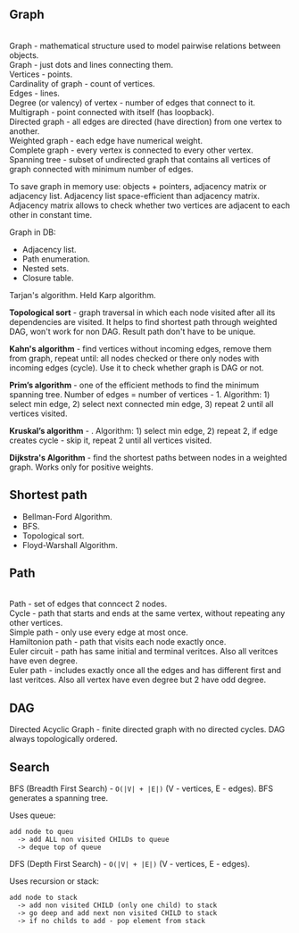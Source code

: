 Graph
-

<br>Graph - mathematical structure used to model pairwise relations between objects.
<br>Graph - just dots and lines connecting them.
<br>Vertices - points.
<br>Cardinality of graph - count of vertices.
<br>Edges - lines.
<br>Degree (or valency) of vertex - number of edges that connect to it.
<br>Multigraph - point connected with itself (has loopback).
<br>Directed graph - all edges are directed (have direction) from one vertex to another.
<br>Weighted graph - each edge have numerical weight.
<br>Complete graph - every vertex is connected to every other vertex.
<br>Spanning tree - subset of undirected graph that contains all vertices of graph connected with minimum number of edges.

To save graph in memory use: objects + pointers, adjacency matrix or adjacency list.
Adjacency list space-efficient than adjacency matrix.
Adjacency matrix allows to check whether two vertices are adjacent to each other in constant time.

Graph in DB:
* Adjacency list.
* Path enumeration.
* Nested sets.
* Closure table.

Tarjan's algorithm.
Held Karp algorithm.

**Topological sort** - graph traversal in which each node visited after all its dependencies are visited.
It helps to find shortest path through weighted DAG, won't work for non DAG.
Result path don't have to be unique.

**Kahn's algorithm** - find vertices without incoming edges,
remove them from graph, repeat until: all nodes checked or there only nodes with incoming edges (cycle).
Use it to check whether graph is DAG or not.

**Prim’s algorithm** - one of the efficient methods to find the minimum spanning tree.
Number of edges = number of vertices - 1.
Algorithm: 1) select min edge, 2) select next connected min edge, 3) repeat 2 until all vertices visited.

**Kruskal’s algorithm** - .
Algorithm: 1) select min edge, 2) repeat 2, if edge creates cycle - skip it, repeat 2 until all vertices visited.

**Dijkstra's Algorithm** - find the shortest paths between nodes in a weighted graph.
Works only for positive weights.

## Shortest path

* Bellman-Ford Algorithm.
* BFS.
* Topological sort.
* Floyd-Warshall Algorithm.

## Path

<br>Path - set of edges that conncect 2 nodes.
<br>Cycle - path that starts and ends at the same vertex, without repeating any other vertices.
<br>Simple path - only use every edge at most once.
<br>Hamiltonion path - path that visits each node exactly once.
<br>Euler circuit - path has same initial and terminal veritces. Also all veritces have even degree.
<br>Euler path - includes exactly once all the edges and has different first and last veritces.
Also all vertex have even degree but 2 have odd degree.

## DAG

Directed Acyclic Graph -  finite directed graph with no directed cycles.
DAG always topologically ordered.

## Search

BFS (Breadth First Search) - `O(|V| + |E|)` (V - vertices, E - edges).
BFS generates a spanning tree.

Uses queue:
````
add node to queu
  -> add ALL non visited CHILDs to queue
  -> deque top of queue
````

DFS (Depth First Search) - `O(|V| + |E|)` (V - vertices, E - edges).

Uses recursion or stack:
````
add node to stack
  -> add non visited CHILD (only one child) to stack
  -> go deep and add next non visited CHILD to stack
  -> if no childs to add - pop element from stack
````
